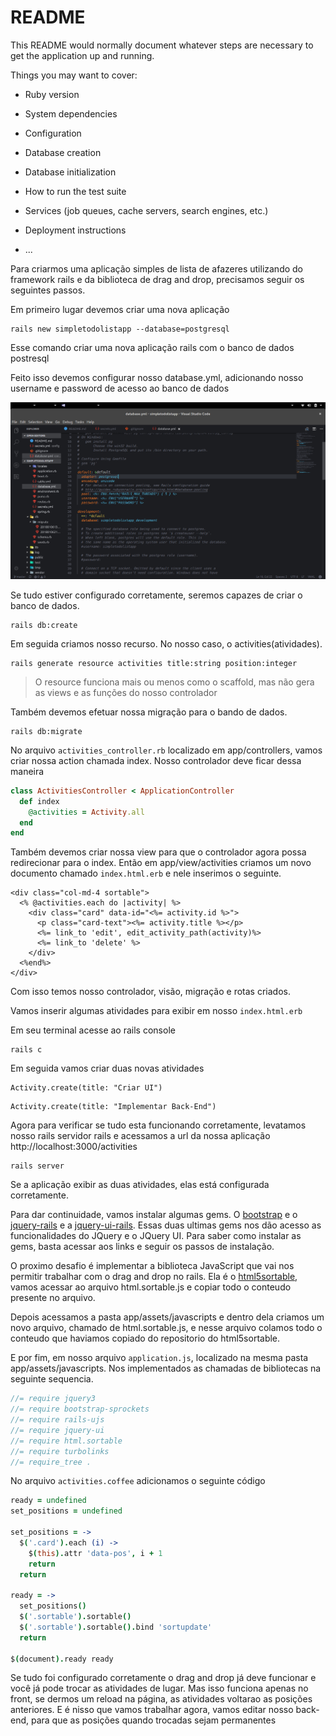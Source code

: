 # README

This README would normally document whatever steps are necessary to get the
application up and running.

Things you may want to cover:

* Ruby version

* System dependencies

* Configuration

* Database creation

* Database initialization

* How to run the test suite

* Services (job queues, cache servers, search engines, etc.)

* Deployment instructions

* ...



Para criarmos uma aplicação simples de lista de afazeres utilizando do framework rails e da biblioteca de drag and drop, precisamos seguir os seguintes passos.


Em primeiro lugar devemos criar uma nova aplicação

```
rails new simpletodolistapp --database=postgresql
```

Esse comando criar uma nova aplicação rails com o banco de dados postresql

Feito isso devemos configurar nosso database.yml, adicionando nosso username e password de acesso ao banco de dados

![username and password](/docs/usernamedb.png "Username e Password")

Se tudo estiver configurado corretamente, seremos capazes de criar o banco de dados.

```
rails db:create
```

Em seguida criamos nosso recurso. No nosso caso, o activities(atividades).

```
rails generate resource activities title:string position:integer
```

> O resource funciona mais ou menos como o scaffold, mas não gera as views e as funções do nosso controlador

Também devemos efetuar nossa migração para o bando de dados.

```
rails db:migrate
```


No arquivo `activities_controller.rb` localizado em app/controllers, vamos criar nossa action chamada index. Nosso controlador deve ficar dessa maneira

```ruby
class ActivitiesController < ApplicationController
  def index
    @activities = Activity.all
  end
end
```

Também devemos criar nossa view para que o controlador agora possa redirecionar para o index. Então em app/view/activities criamos um novo documento chamado `index.html.erb` e nele inserimos o seguinte.

```erb
<div class="col-md-4 sortable">
  <% @activities.each do |activity| %>
    <div class="card" data-id="<%= activity.id %>">
      <p class="card-text"><%= activity.title %></p>
      <%= link_to 'edit', edit_activity_path(activity)%>
      <%= link_to 'delete' %>
    </div>
  <%end%>
</div>
```

Com isso temos nosso controlador, visão, migração e rotas criados.

Vamos inserir algumas atividades para exibir em nosso `index.html.erb` 

Em seu terminal acesse ao rails console
```
rails c
```

Em seguida vamos criar duas novas atividades

```
Activity.create(title: "Criar UI")
```

```
Activity.create(title: "Implementar Back-End")
```

Agora para verificar se tudo esta funcionando corretamente, levatamos nosso rails servidor rails e acessamos a url da nossa aplicação http://localhost:3000/activities

```
rails server
```
Se a aplicação exibir as duas atividades, elas está configurada corretamente.

Para dar continuidade, vamos instalar algumas gems. O [bootstrap](https://github.com/twbs/bootstrap-rubygem) e o [jquery-rails](https://github.com/rails/jquery-rails) e a [jquery-ui-rails](https://github.com/jquery-ui-rails/jquery-ui-rails). Essas duas ultimas gems nos dão acesso as funcionalidades do JQuery e o JQuery UI. Para saber como instalar as gems, basta acessar aos links e seguir os passos de instalação.

O proximo desafio é implementar a biblioteca JavaScript que vai nos permitir trabalhar com o drag and drop no rails. Ela é o [html5sortable](https://github.com/lukasoppermann/html5sortable/tree/master/dist), vamos acessar ao arquivo html.sortable.js e copiar todo o conteudo presente no arquivo.

Depois acessamos a pasta app/assets/javascripts e dentro dela criamos um novo arquivo, chamado de html.sortable.js, e nesse arquivo colamos todo o conteudo que haviamos copiado do repositorio do html5sortable.

E por fim, em nosso arquivo `application.js`, localizado na mesma pasta app/assets/javascripts. Nos implementados as chamadas de bibliotecas na seguinte sequencia.

```JavaScript
//= require jquery3
//= require bootstrap-sprockets
//= require rails-ujs
//= require jquery-ui
//= require html.sortable
//= require turbolinks
//= require_tree .
```
No arquivo `activities.coffee` adicionamos o seguinte código

```coffeescript
ready = undefined
set_positions = undefined

set_positions = -> 
  $('.card').each (i) ->
    $(this).attr 'data-pos', i + 1
    return
  return

ready = ->
  set_positions()
  $('.sortable').sortable()
  $('.sortable').sortable().bind 'sortupdate'
  return

$(document).ready ready
```

Se tudo foi configurado corretamente o drag and drop já deve funcionar e você já pode trocar as atividades de lugar. Mas isso funciona apenas no front, se dermos um reload na página, as atividades voltarao as posições anteriores. E é nisso que vamos trabalhar agora, vamos editar nosso back-end, para que as posições quando trocadas sejam permanentes